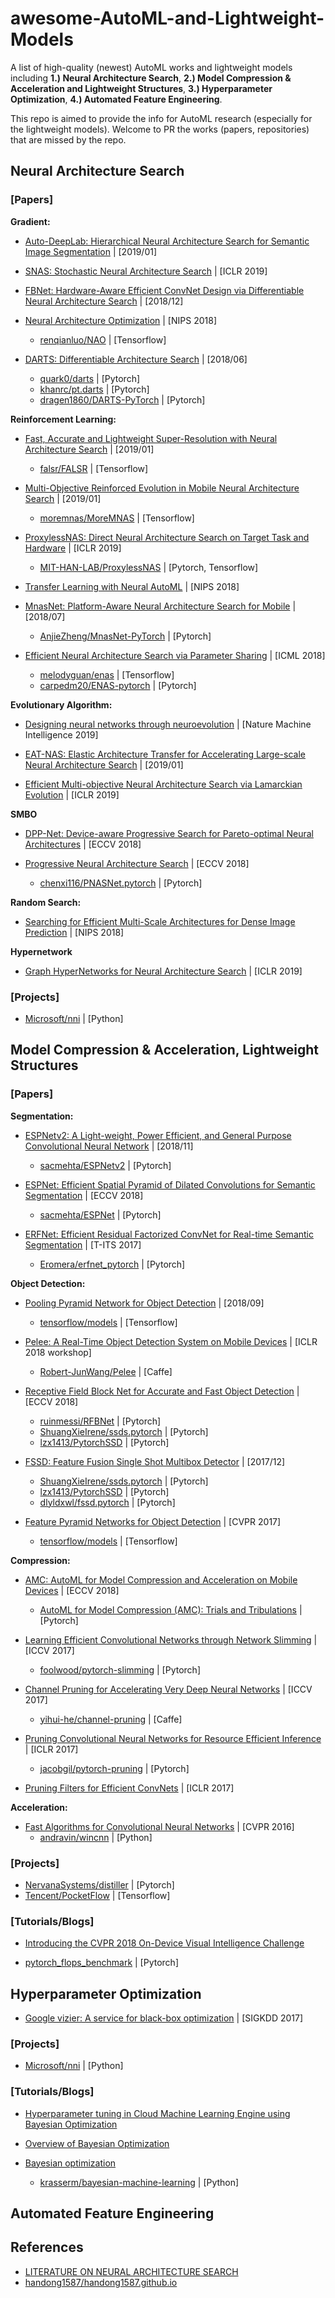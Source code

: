 # awesome-AutoML-and-Lightweight-Models
A list of high-quality (newest) AutoML works and lightweight models including **1.) Neural Architecture Search**, **2.) Model Compression & Acceleration and Lightweight Structures**, **3.) Hyperparameter Optimization**, **4.) Automated Feature Engineering**.  

This repo is aimed to provide the info for AutoML research (especially for the lightweight models). Welcome to PR the works (papers, repositories) that are missed by the repo.

## Neural Architecture Search
### **[Papers]**   
**Gradient:**
- [Auto-DeepLab: Hierarchical Neural Architecture Search for Semantic Image Segmentation](https://arxiv.org/abs/1901.02985) | [2019/01]

- [SNAS: Stochastic Neural Architecture Search](https://arxiv.org/abs/1812.09926) | [ICLR 2019]

- [FBNet: Hardware-Aware Efficient ConvNet Design via Differentiable Neural Architecture Search](https://arxiv.org/abs/1812.03443) | [2018/12]

- [Neural Architecture Optimization](http://papers.nips.cc/paper/8007-neural-architecture-optimization) | [NIPS 2018]
  + [renqianluo/NAO](https://github.com/renqianluo/NAO) | [Tensorflow]

- [DARTS: Differentiable Architecture Search](https://arxiv.org/abs/1806.09055) | [2018/06]
  + [quark0/darts](https://github.com/quark0/darts) | [Pytorch]
  + [khanrc/pt.darts](https://github.com/khanrc/pt.darts) | [Pytorch]
  + [dragen1860/DARTS-PyTorch](https://github.com/dragen1860/DARTS-PyTorch) | [Pytorch]

**Reinforcement Learning:**  
- [Fast, Accurate and Lightweight Super-Resolution with Neural Architecture Search](https://arxiv.org/abs/1901.07261) | [2019/01]
  + [falsr/FALSR](https://github.com/falsr/FALSR) | [Tensorflow]

- [Multi-Objective Reinforced Evolution in Mobile Neural Architecture Search](https://arxiv.org/abs/1901.01074) | [2019/01]
  + [moremnas/MoreMNAS](https://github.com/moremnas/MoreMNAS) | [Tensorflow]

- [ProxylessNAS: Direct Neural Architecture Search on Target Task and Hardware](https://arxiv.org/abs/1812.00332) | [ICLR 2019]
  + [MIT-HAN-LAB/ProxylessNAS](https://github.com/MIT-HAN-LAB/ProxylessNAS) | [Pytorch, Tensorflow]

- [Transfer Learning with Neural AutoML](http://papers.nips.cc/paper/8056-transfer-learning-with-neural-automl) | [NIPS 2018]

- [MnasNet: Platform-Aware Neural Architecture Search for Mobile](https://arxiv.org/abs/1807.11626) | [2018/07]
  + [AnjieZheng/MnasNet-PyTorch](https://github.com/AnjieZheng/MnasNet-PyTorch) | [Pytorch]

- [Efficient Neural Architecture Search via Parameter Sharing](https://arxiv.org/abs/1802.03268) | [ICML 2018]
  + [melodyguan/enas](https://github.com/melodyguan/enas) | [Tensorflow]
  + [carpedm20/ENAS-pytorch](https://github.com/carpedm20/ENAS-pytorch) | [Pytorch]

**Evolutionary Algorithm:**
- [Designing neural networks through neuroevolution](https://www.nature.com/articles/s42256-018-0006-z) | [Nature Machine Intelligence 2019]

- [EAT-NAS: Elastic Architecture Transfer for Accelerating Large-scale Neural Architecture Search](https://arxiv.org/abs/1901.05884) | [2019/01]

- [Efficient Multi-objective Neural Architecture Search via Lamarckian Evolution](https://arxiv.org/abs/1804.09081) | [ICLR 2019]

**SMBO**
- [DPP-Net: Device-aware Progressive Search for Pareto-optimal Neural Architectures](https://arxiv.org/abs/1806.08198) | [ECCV 2018]

- [Progressive Neural Architecture Search](https://arxiv.org/abs/1712.00559) | [ECCV 2018]
  + [chenxi116/PNASNet.pytorch](https://github.com/chenxi116/PNASNet.pytorch) | [Pytorch]

**Random Search:**
- [Searching for Efficient Multi-Scale Architectures for Dense Image Prediction](http://papers.nips.cc/paper/8087-searching-for-efficient-multi-scale-architectures-for-dense-image-prediction) | [NIPS 2018]

**Hypernetwork**
- [Graph HyperNetworks for Neural Architecture Search](https://arxiv.org/abs/1810.05749) | [ICLR 2019]

### **[Projects]**
- [Microsoft/nni](https://github.com/Microsoft/nni) | [Python]

## Model Compression & Acceleration, Lightweight Structures
### **[Papers]**  
**Segmentation:**
- [ESPNetv2: A Light-weight, Power Efficient, and General Purpose Convolutional Neural Network](https://arxiv.org/abs/1811.11431) | [2018/11]
  + [sacmehta/ESPNetv2](https://github.com/sacmehta/ESPNetv2) | [Pytorch]
  
- [ESPNet: Efficient Spatial Pyramid of Dilated Convolutions for Semantic Segmentation](https://sacmehta.github.io/ESPNet/) | [ECCV 2018]
  + [sacmehta/ESPNet](https://github.com/sacmehta/ESPNet/) | [Pytorch]
  
- [ERFNet: Efficient Residual Factorized ConvNet for Real-time Semantic Segmentation](http://www.robesafe.uah.es/personal/eduardo.romera/pdfs/Romera17tits.pdf) | [T-ITS 2017]
  + [Eromera/erfnet_pytorch](https://github.com/Eromera/erfnet_pytorch) | [Pytorch]

**Object Detection:**
- [Pooling Pyramid Network for Object Detection](https://arxiv.org/abs/1807.03284) | [2018/09]
  + [tensorflow/models](https://github.com/tensorflow/models/tree/master/research/object_detection/models) | [Tensorflow]

- [Pelee: A Real-Time Object Detection System on Mobile Devices](https://arxiv.org/abs/1804.06882) | [ICLR 2018 workshop]
  + [Robert-JunWang/Pelee](https://github.com/Robert-JunWang/Pelee) | [Caffe]

- [Receptive Field Block Net for Accurate and Fast Object Detection](https://eccv2018.org/openaccess/content_ECCV_2018/papers/Songtao_Liu_Receptive_Field_Block_ECCV_2018_paper.pdf) | [ECCV 2018]
  + [ruinmessi/RFBNet](https://github.com/ruinmessi/RFBNet) | [Pytorch]
  + [ShuangXieIrene/ssds.pytorch](https://github.com/ShuangXieIrene/ssds.pytorch) | [Pytorch]
  + [lzx1413/PytorchSSD](https://github.com/lzx1413/PytorchSSD) | [Pytorch]

- [FSSD: Feature Fusion Single Shot Multibox Detector](https://arxiv.org/abs/1712.00960) | [2017/12]
  + [ShuangXieIrene/ssds.pytorch](https://github.com/ShuangXieIrene/ssds.pytorch) | [Pytorch]
  + [lzx1413/PytorchSSD](https://github.com/lzx1413/PytorchSSD) | [Pytorch]
  + [dlyldxwl/fssd.pytorch](https://github.com/dlyldxwl/fssd.pytorch) | [Pytorch]

- [Feature Pyramid Networks for Object Detection](https://arxiv.org/abs/1612.03144) | [CVPR 2017]
  + [tensorflow/models](https://github.com/tensorflow/models/tree/master/research/object_detection/models) | [Tensorflow]

**Compression:**
- [AMC: AutoML for Model Compression and Acceleration on Mobile Devices](https://arxiv.org/abs/1802.03494) | [ECCV 2018]
  + [AutoML for Model Compression (AMC): Trials and Tribulations](https://github.com/NervanaSystems/distiller/wiki/AutoML-for-Model-Compression-(AMC):-Trials-and-Tribulations) | [Pytorch]

- [Learning Efficient Convolutional Networks through Network Slimming](https://arxiv.org/abs/1708.06519) | [ICCV 2017]
  + [foolwood/pytorch-slimming](https://github.com/foolwood/pytorch-slimming) | [Pytorch]

- [Channel Pruning for Accelerating Very Deep Neural Networks](https://arxiv.org/abs/1707.06168) | [ICCV 2017]
  + [yihui-he/channel-pruning](https://github.com/yihui-he/channel-pruning) | [Caffe]

- [Pruning Convolutional Neural Networks for Resource Efficient Inference](https://arxiv.org/abs/1611.06440) | [ICLR 2017]
  + [jacobgil/pytorch-pruning](https://github.com/jacobgil/pytorch-pruning) | [Pytorch]

- [Pruning Filters for Efficient ConvNets](https://arxiv.org/abs/1608.08710) | [ICLR 2017]

**Acceleration:**
- [Fast Algorithms for Convolutional Neural Networks](https://www.cv-foundation.org/openaccess/content_cvpr_2016/papers/Lavin_Fast_Algorithms_for_CVPR_2016_paper.pdf) | [CVPR 2016]
  + [andravin/wincnn](https://github.com/andravin/wincnn) | [Python]

### **[Projects]**
- [NervanaSystems/distiller](https://github.com/NervanaSystems/distiller/) | [Pytorch]
- [Tencent/PocketFlow](https://github.com/Tencent/PocketFlow) | [Tensorflow]

### **[Tutorials/Blogs]**
- [Introducing the CVPR 2018 On-Device Visual Intelligence Challenge](https://research.googleblog.com/search/label/On-device%20Learning)

- [pytorch_flops_benchmark](https://github.com/warmspringwinds/pytorch-segmentation-detection/blob/master/pytorch_segmentation_detection/utils/flops_benchmark.py) | [Pytorch]

## Hyperparameter Optimization
- [Google vizier: A service for black-box optimization](https://static.googleusercontent.com/media/research.google.com/en//pubs/archive/46180.pdf) | [SIGKDD 2017]

### **[Projects]**
- [Microsoft/nni](https://github.com/Microsoft/nni) | [Python]

### **[Tutorials/Blogs]**
- [Hyperparameter tuning in Cloud Machine Learning Engine using Bayesian Optimization](https://cloud.google.com/blog/products/gcp/hyperparameter-tuning-cloud-machine-learning-engine-using-bayesian-optimization)

- [Overview of Bayesian Optimization](https://soubhikbarari.github.io/blog/2016/09/14/overview-of-bayesian-optimization)

- [Bayesian optimization](http://krasserm.github.io/2018/03/21/bayesian-optimization/)
  + [krasserm/bayesian-machine-learning](https://github.com/krasserm/bayesian-machine-learning) | [Python]

## Automated Feature Engineering

## References
- [LITERATURE ON NEURAL ARCHITECTURE SEARCH](https://www.ml4aad.org/automl/literature-on-neural-architecture-search/)
- [handong1587/handong1587.github.io](https://github.com/handong1587/handong1587.github.io/tree/master/_posts/deep_learning)

